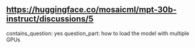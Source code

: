 ## https://huggingface.co/mosaicml/mpt-30b-instruct/discussions/5

contains_question: yes
question_part: how to load the model with multiple GPUs